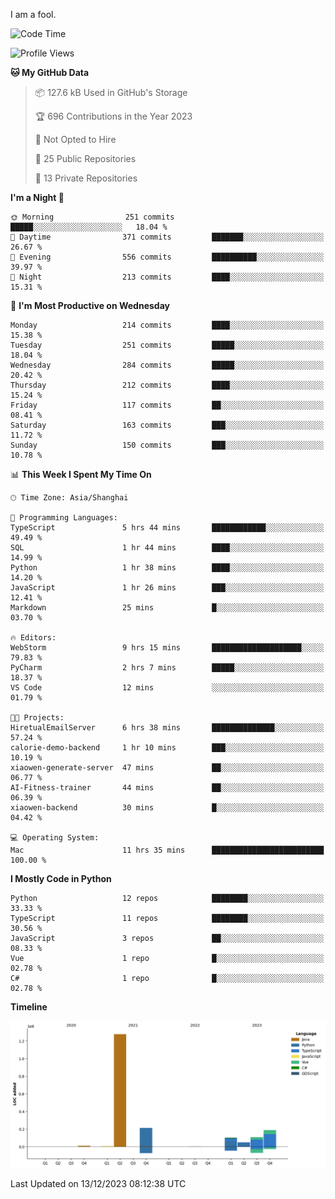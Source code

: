 I am a fool.

<!--START_SECTION:waka-->
![Code Time](http://img.shields.io/badge/Code%20Time-976%20hrs%2052%20mins-blue)

![Profile Views](http://img.shields.io/badge/Profile%20Views-0-blue)

**🐱 My GitHub Data** 

> 📦 127.6 kB Used in GitHub's Storage 
 > 
> 🏆 696 Contributions in the Year 2023
 > 
> 🚫 Not Opted to Hire
 > 
> 📜 25 Public Repositories 
 > 
> 🔑 13 Private Repositories 
 > 
**I'm a Night 🦉** 

```text
🌞 Morning                251 commits         █████░░░░░░░░░░░░░░░░░░░░   18.04 % 
🌆 Daytime                371 commits         ███████░░░░░░░░░░░░░░░░░░   26.67 % 
🌃 Evening                556 commits         ██████████░░░░░░░░░░░░░░░   39.97 % 
🌙 Night                  213 commits         ████░░░░░░░░░░░░░░░░░░░░░   15.31 % 
```
📅 **I'm Most Productive on Wednesday** 

```text
Monday                   214 commits         ████░░░░░░░░░░░░░░░░░░░░░   15.38 % 
Tuesday                  251 commits         █████░░░░░░░░░░░░░░░░░░░░   18.04 % 
Wednesday                284 commits         █████░░░░░░░░░░░░░░░░░░░░   20.42 % 
Thursday                 212 commits         ████░░░░░░░░░░░░░░░░░░░░░   15.24 % 
Friday                   117 commits         ██░░░░░░░░░░░░░░░░░░░░░░░   08.41 % 
Saturday                 163 commits         ███░░░░░░░░░░░░░░░░░░░░░░   11.72 % 
Sunday                   150 commits         ███░░░░░░░░░░░░░░░░░░░░░░   10.78 % 
```


📊 **This Week I Spent My Time On** 

```text
🕑︎ Time Zone: Asia/Shanghai

💬 Programming Languages: 
TypeScript               5 hrs 44 mins       ████████████░░░░░░░░░░░░░   49.49 % 
SQL                      1 hr 44 mins        ████░░░░░░░░░░░░░░░░░░░░░   14.99 % 
Python                   1 hr 38 mins        ████░░░░░░░░░░░░░░░░░░░░░   14.20 % 
JavaScript               1 hr 26 mins        ███░░░░░░░░░░░░░░░░░░░░░░   12.41 % 
Markdown                 25 mins             █░░░░░░░░░░░░░░░░░░░░░░░░   03.70 % 

🔥 Editors: 
WebStorm                 9 hrs 15 mins       ████████████████████░░░░░   79.83 % 
PyCharm                  2 hrs 7 mins        █████░░░░░░░░░░░░░░░░░░░░   18.37 % 
VS Code                  12 mins             ░░░░░░░░░░░░░░░░░░░░░░░░░   01.79 % 

🐱‍💻 Projects: 
HiretualEmailServer      6 hrs 38 mins       ██████████████░░░░░░░░░░░   57.24 % 
calorie-demo-backend     1 hr 10 mins        ███░░░░░░░░░░░░░░░░░░░░░░   10.19 % 
xiaowen-generate-server  47 mins             ██░░░░░░░░░░░░░░░░░░░░░░░   06.77 % 
AI-Fitness-trainer       44 mins             ██░░░░░░░░░░░░░░░░░░░░░░░   06.39 % 
xiaowen-backend          30 mins             █░░░░░░░░░░░░░░░░░░░░░░░░   04.42 % 

💻 Operating System: 
Mac                      11 hrs 35 mins      █████████████████████████   100.00 % 
```

**I Mostly Code in Python** 

```text
Python                   12 repos            ████████░░░░░░░░░░░░░░░░░   33.33 % 
TypeScript               11 repos            ████████░░░░░░░░░░░░░░░░░   30.56 % 
JavaScript               3 repos             ██░░░░░░░░░░░░░░░░░░░░░░░   08.33 % 
Vue                      1 repo              █░░░░░░░░░░░░░░░░░░░░░░░░   02.78 % 
C#                       1 repo              █░░░░░░░░░░░░░░░░░░░░░░░░   02.78 % 
```



**Timeline**

![Lines of Code chart](https://raw.githubusercontent.com/VeejaLiu/VeejaLiu/master/assets/bar_graph.png)


 Last Updated on 13/12/2023 08:12:38 UTC
<!--END_SECTION:waka-->
